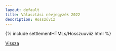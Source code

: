 ```yaml
---
layout: default
title: Választási névjegyzék 2022
description: Hosszúvíz
---
```


{% include settlementHTMLs/Hosszuuviiz.html %}

[Vissza](../)